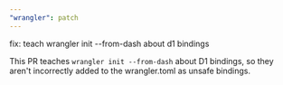 ```yaml
---
"wrangler": patch
---
```


fix: teach wrangler init --from-dash about d1 bindings

This PR teaches `wrangler init --from-dash` about D1 bindings, so they aren't incorrectly added to the wrangler.toml as unsafe bindings.
